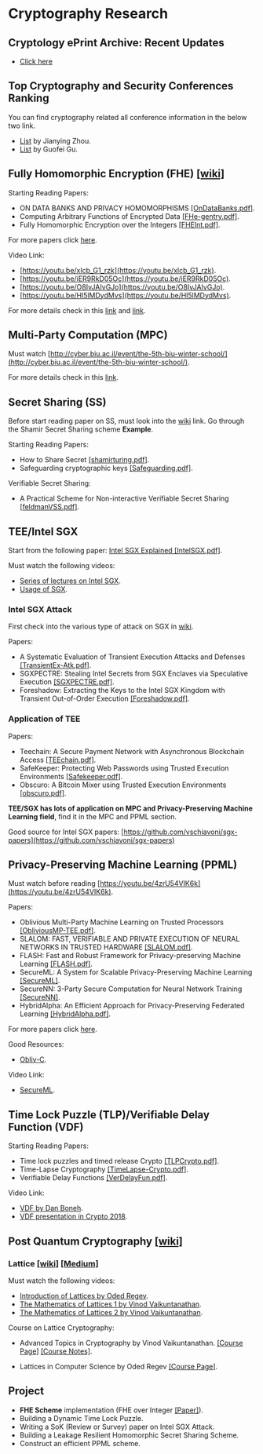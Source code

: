 # Cryptography Research 

## Cryptology ePrint Archive: Recent Updates
* [Click here](https://eprint.iacr.org/eprint-bin/search.pl?last=7&title=1)


## Top Cryptography and Security Conferences Ranking
You can find cryptography related all conference information in the below two link. 
* [List](http://jianying.space/conference-ranking.html) by Jianying Zhou. 
* [List](http://faculty.cs.tamu.edu/guofei/sec_conf_stat.htm) by Guofei Gu. 


## Fully Homomorphic Encryption (FHE) [[wiki]](https://en.wikipedia.org/wiki/Homomorphic_encryption)

Starting Reading Papers: 

* ON DATA BANKS AND PRIVACY HOMOMORPHISMS [[OnDataBanks.pdf]](https://github.com/arupmondal-cs/Crypto-Reading/blob/master/FHE/OnDataBanks.pdf). 
* Computing Arbitrary Functions of Encrypted Data [[FHe-gentry.pdf]](https://github.com/arupmondal-cs/Crypto-Reading/blob/master/FHE/FHE-gentry.pdf). 
* Fully Homomorphic Encryption over the Integers [[FHEInt.pdf]](https://github.com/arupmondal-cs/Crypto-Reading/blob/master/FHE/FHEInt.pdf). 

For more papers click [here](https://github.com/arupmondal-cs/Crypto-Research/tree/master/FHE). 

Video Link:

* [https://youtu.be/xlcb_G1_rzk](https://youtu.be/xlcb_G1_rzk).
* [https://youtu.be/iER9RkD05Oc](https://youtu.be/iER9RkD05Oc).
* [https://youtu.be/O8IvJAIvGJo](https://youtu.be/O8IvJAIvGJo).
* [https://youtu.be/Hl5lMDydMvs](https://youtu.be/Hl5lMDydMvs).

For more details check in this [link](https://github.com/arupmondal-cs/Research-FHE) and [link](https://homomorphicencryption.org). 




## Multi-Party Computation (MPC) 

Must watch [http://cyber.biu.ac.il/event/the-5th-biu-winter-school/](http://cyber.biu.ac.il/event/the-5th-biu-winter-school/). 

For more details check in this [link](https://github.com/arupmondal-cs/awesome-mpc). 





## Secret Sharing (SS) 

Before start reading paper on SS, must look into the [wiki](https://en.wikipedia.org/wiki/Shamir%27s_Secret_Sharing) link. Go through the Shamir Secret Sharing scheme **Example**.

Starting Reading Papers:

* How to Share Secret [[shamirturing.pdf]](https://github.com/arupmondal-cs/Crypto-Reading/blob/master/Secret%20Sharing/shamirturing.pdf). 
* Safeguarding cryptographic keys [[Safeguarding.pdf]](https://github.com/arupmondal-cs/Crypto-Reading/blob/master/Secret%20Sharing/Safeguarding.pdf).


Verifiable Secret Sharing:

* A Practical Scheme for Non-interactive Verifiable Secret Sharing [[feldmanVSS.pdf]](https://github.com/arupmondal-cs/Crypto-Reading/blob/master/Secret%20Sharing/feldmanVSS.pdf).




## TEE/Intel SGX

Start from the following paper: [Intel SGX Explained [IntelSGX.pdf]](https://github.com/arupmondal-cs/Crypto-Reading/blob/master/TEE/Intel%20SGX/IntelSGX.pdf).

Must watch the following videos:

* [Series of lectures on Intel SGX](https://www.youtube.com/playlist?list=PLg-UKERBljNweaATkbbDCcEsRTADAzOl8).
* [Usage of SGX](https://youtu.be/R8g0Gzdj08E).

### Intel SGX Attack

First check into the various type of attack on SGX in [wiki](https://en.wikipedia.org/wiki/Software_Guard_Extensions).

Papers:

* A Systematic Evaluation of Transient Execution Attacks and Defenses [[TransientEx-Atk.pdf]](https://github.com/arupmondal-cs/Crypto-Reading/blob/master/TEE/Intel%20SGX/TransientEx-Atk.pdf).
* SGXPECTRE: Stealing Intel Secrets from SGX Enclaves via Speculative Execution [[SGXPECTRE.pdf]](https://github.com/arupmondal-cs/Crypto-Reading/blob/master/TEE/Intel%20SGX/SGXPECTRE.pdf).
* Foreshadow: Extracting the Keys to the Intel SGX Kingdom with Transient Out-of-Order Execution [[Foreshadow.pdf]](https://github.com/arupmondal-cs/Crypto-Reading/blob/master/TEE/Intel%20SGX/Foreshadow.pdf).


### Application of TEE

Papers:

* Teechain: A Secure Payment Network with Asynchronous Blockchain Access [[TEEchain.pdf]](https://github.com/arupmondal-cs/Crypto-Reading/blob/master/TEE/TEEchain.pdf).
* SafeKeeper: Protecting Web Passwords using Trusted Execution Environments [[Safekeeper.pdf]](https://github.com/arupmondal-cs/Crypto-Reading/blob/master/TEE/Safekeeper.pdf).
* Obscuro: A Bitcoin Mixer using Trusted Execution Environments [[obscuro.pdf]](https://github.com/arupmondal-cs/Crypto-Reading/blob/master/TEE/obscuro.pdf).

**TEE/SGX has lots of application on MPC and Privacy-Preserving Machine Learning field**, find it in the MPC and PPML section.

Good source for Intel SGX papers: [https://github.com/vschiavoni/sgx-papers](https://github.com/vschiavoni/sgx-papers)






## Privacy-Preserving Machine Learning (PPML) 

Must watch before reading [https://youtu.be/4zrU54VIK6k](https://youtu.be/4zrU54VIK6k). 

Papers:

* Oblivious Multi-Party Machine Learning on Trusted Processors [[ObliviousMP-TEE.pdf]](https://github.com/arupmondal-cs/Crypto-Reading/blob/master/PPML/ObliviousMP-TEE.pdf).
* SLALOM: FAST, VERIFIABLE AND PRIVATE EXECUTION OF NEURAL NETWORKS IN TRUSTED HARDWARE [[SLALOM.pdf]](https://github.com/arupmondal-cs/Crypto-Reading/blob/master/PPML/SLALOM.pdf).
* FLASH: Fast and Robust Framework for Privacy-preserving Machine Learning [[FLASH.pdf]](https://github.com/arupmondal-cs/Crypto-Reading/blob/master/PPML/FLASH.pdf).
* SecureML: A System for Scalable Privacy-Preserving Machine Learning [[SecureML]](https://github.com/arupmondal-cs/Crypto-Reading/blob/master/PPML/SecureML.pdf).
* SecureNN: 3-Party Secure Computation for Neural Network Training [[SecureNN]](https://github.com/arupmondal-cs/Crypto-Reading/blob/master/PPML/secureNN.pdf).
* HybridAlpha: An Efficient Approach for Privacy-Preserving Federated Learning [[HybridAlpha.pdf]](https://github.com/arupmondal-cs/Crypto-Reading/blob/master/PPML/HybridAlpha.pdf).

For more papers click [here](https://github.com/arupmondal-cs/Crypto-Research/tree/master/PPML). 

Good Resources:

* [Obliv-C](https://oblivc.org).

Video Link:

* [SecureML](https://youtu.be/CQxwdqzlgWI).


## Time Lock Puzzle (TLP)/Verifiable Delay Function (VDF)


Starting Reading Papers:

* Time lock puzzles and timed release Crypto [[TLPCrypto.pdf]](https://github.com/arupmondal-cs/Crypto-Reading/blob/master/TLP-VDF/TLPCrypto.pdf).
* Time-Lapse Cryptography [[TimeLapse-Crypto.pdf]](https://github.com/arupmondal-cs/Crypto-Reading/blob/master/TLP-VDF/TimeLapse-Crypto.pdf).
* Verifiable Delay Functions [[VerDelayFun.pdf]](https://github.com/arupmondal-cs/Crypto-Reading/blob/master/TLP-VDF/VerDelayFun.pdf).

Video Link:

* [VDF by Dan Boneh](https://youtu.be/dN-1q8c50q0).
* [VDF presentation in Crypto 2018](https://youtu.be/_-feyaZZjEw).


## Post Quantum Cryptography [[wiki]](https://en.m.wikipedia.org/wiki/Post-quantum_cryptography)

### Lattice [[wiki]](https://en.m.wikipedia.org/wiki/Lattice-based_cryptography) [[Medium]](https://medium.com/cryptoblog/what-is-lattice-based-cryptography-why-should-you-care-dbf9957ab717)


Must watch the following videos:

* [Introduction of Lattices by Oded Regev](https://youtu.be/4ulHOV8iLls). 
* [The Mathematics of Lattices 1 by Vinod Vaikuntanathan](https://youtu.be/LlPXfy6bKIY). 
* [The Mathematics of Lattices 2 by Vinod Vaikuntanathan](https://youtu.be/SZkTJMorxnM). 


Course on Lattice Cryptography:

* Advanced Topics in Cryptography by Vinod Vaikuntanathan. 
  [[Course Page]](https://people.csail.mit.edu/vinodv/6876-Fall2015/index.html) 
  [[Course Notes]](https://github.com/arupmondal-cs/Crypto-Reading/tree/master/Lattice/Notes). 

* Lattices in Computer Science by Oded Regev
  [[Course Page]](https://cims.nyu.edu/~regev/teaching/lattices_fall_2009/). 





## Project

* **FHE Scheme** implementation (FHE over Integer [[Paper]](https://github.com/arupmondal-cs/Crypto-Reading/blob/master/FHE/FHEInt.pdf)). 
* Building a Dynamic Time Lock Puzzle.
* Writing a SoK (Review or Survey) paper on Intel SGX Attack.
* Building a Leakage Resilient Homomorphic Secret Sharing Scheme.
* Construct an efficient PPML scheme.

